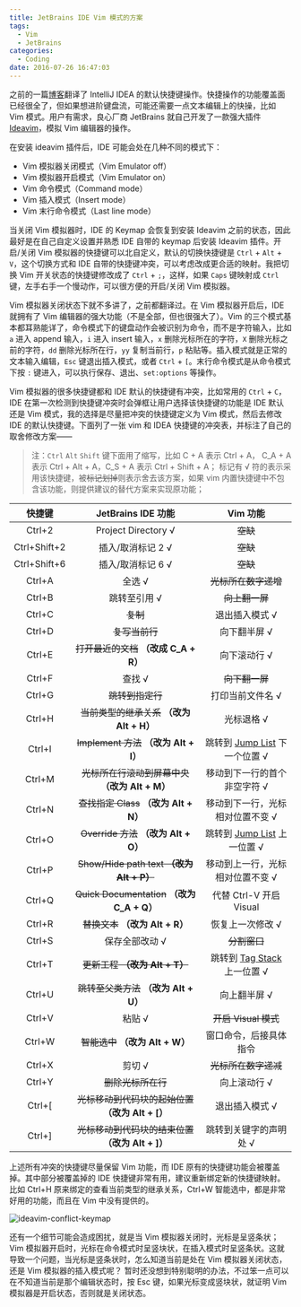 ```yaml
---
title: JetBrains IDE Vim 模式的方案
tags:
  - Vim
  - JetBrains
categories:
  - Coding
date: 2016-07-26 16:47:03
---
```



之前的一篇[博客](/2016/05/17/intellij-idea-keymap-zh/)翻译了 IntelliJ IDEA 的默认快捷键操作。快捷操作的功能覆盖面已经很全了，但如果想进阶键盘流，可能还需要一点文本编辑上的快操，比如 Vim 模式。用户有需求，良心厂商 JetBrains 就自己开发了一款强大插件 [Ideavim](https://github.com/JetBrains/ideavim)，模拟 Vim 编辑器的操作。

<!-- more -->

在安装 ideavim 插件后，IDE 可能会处在几种不同的模式下：

- Vim 模拟器关闭模式（Vim Emulator off）
- Vim 模拟器开启模式（Vim Emulator on）
- Vim 命令模式（Command mode）
- Vim 插入模式（Insert mode）
- Vim 末行命令模式（Last line mode）

当关闭 Vim 模拟器时，IDE 的 Keymap 会恢复到安装 Ideavim 之前的状态，因此最好是在自己自定义设置并熟悉 IDE 自带的 keymap 后安装 Ideavim 插件。开启/关闭 Vim 模拟器的快捷键可以北自定义，默认的切换快捷键是 `Ctrl` + `Alt` + `V`，这个切换方式和 IDE 自带的快捷键冲突，可以考虑改成更合适的映射。我把切换 Vim 开关状态的快捷键修改成了 `Ctrl` + `;`，这样，如果 `Caps` 键映射成 `Ctrl` 键，左手右手一个慢动作，可以很方便的开启/关闭 Vim 模拟器。

Vim 模拟器关闭状态下就不多讲了，之前都翻译过。在 Vim 模拟器开启后，IDE 就拥有了 Vim 编辑器的强大功能（不是全部，但也很强大了）。Vim 的三个模式基本都耳熟能详了，命令模式下的键盘动作会被识别为命令，而不是字符输入，比如 `a` 进入 append 输入，`i` 进入 insert 输入，`x` 删除光标所在的字符，`X` 删除光标之前的字符，`dd` 删除光标所在行，`yy` 复制当前行，`p` 粘贴等。插入模式就是正常的文本输入编辑，`Esc` 键退出插入模式，或者 `Ctrl` + `[`。末行命令模式是从命令模式下按 `:` 键进入，可以执行保存、退出、`set:options` 等操作。

Vim 模拟器的很多快捷键都和 IDE 默认的快捷键有冲突，比如常用的 `Ctrl` + `C`，IDE 在第一次检测到快捷键冲突时会弹框让用户选择该快捷键的功能是 IDE 默认还是 Vim 模式，我的选择是尽量把冲突的快捷键定义为 Vim 模式，然后去修改 IDE 的默认快捷键。下面列了一张 vim 和 IDEA 快捷键的冲突表，并标注了自己的取舍修改方案——

> 注：`Ctrl` `Alt` `Shift` 键下面用了缩写，比如 C + A 表示 Ctrl + A， C\_A + A 表示 Ctrl + Alt + A，C\_S + A 表示 Ctrl + Shift + A；
标记有 √ 符的表示采用该快捷键，被<del>标记划掉</del>则表示舍去该方案，如果 vim 内置快捷键中不包含该功能，则提供建议的替代方案来实现原功能；

| 快捷键 | JetBrains IDE 功能 | Vim 功能 |
|:------:|:------:|:--------:|
| Ctrl+2 | Project Directory √ | <del>空缺</del> |
| Ctrl+Shift+2 | 插入/取消标记 2 √ | <del>空缺</del> |
| Ctrl+Shift+6 | 插入/取消标记 6 √ | <del>空缺</del> |
| Ctrl+A | 全选 √ | <del>光标所在数字递增</del> |
| Ctrl+B | 跳转至引用 √ | <del>向上翻一屏</del> |
| Ctrl+C | <del>复制</del> | 退出插入模式 √ |
| Ctrl+D | <del>复写当前行</del> | 向下翻半屏 √ |
| Ctrl+E | <del>打开最近的文档</del> **（改成 C_A + R）** | 向下滚动行 √ |
| Ctrl+F | 查找 √ | <del>向下翻一屏</del> |
| Ctrl+G | <del>跳转到指定行</del> | 打印当前文件名 √ |
| Ctrl+H | <del>当前类型的继承关系</del> **（改为 Alt + H）** | 光标退格 √ |
| Ctrl+I | <del>Implement 方法</del> **（改为 Alt + I）** | 跳转到 [Jump List](http://vim.wikia.com/wiki/Jumping_to_previously_visited_locations) 下一个位置 √ |
| Ctrl+M | <del>光标所在行滚动到屏幕中央</del> **（改为 Alt + M）** | 移动到下一行的首个非空字符 √ |
| Ctrl+N | <del>查找指定 Class</del> **（改为 Alt + N）** | 移动到下一行，光标相对位置不变 √ |
| Ctrl+O | <del>Override 方法</del> **（改为 Alt + O）** | 跳转到 [Jump List](http://vim.wikia.com/wiki/Jumping_to_previously_visited_locations) 上一位置 √ |
| Ctrl+P | <del>Show/Hide path text<del> **（改为 Alt + P）** | 移动到上一行，光标相对位置不变 √ |
| Ctrl+Q | <del>Quick Documentation</del> **（改为 C_A + Q）** | 代替 Ctrl-V 开启 Visual |
| Ctrl+R | <del>替换文本</del> **（改为 Alt + R）** | 恢复上一次修改 √ |
| Ctrl+S | 保存全部改动 √ | <del>分割窗口</del> |
| Ctrl+T | <del>更新工程<del> **（改为 Alt + T）** | 跳转到 [Tag Stack](http://vim.wikia.com/wiki/Browsing_programs_with_tags) 上一位置 √ |
| Ctrl+U | <del>跳转至父类方法</del> **（改为 Alt + U）** | 向上翻半屏 √ |
| Ctrl+V | 粘贴 √ | <del>开启 Visual 模式</del> |
| Ctrl+W | <del>智能选中</del> **（改为 Alt + W）** | 窗口命令，后接具体指令 |
| Ctrl+X | 剪切 √ | <del>光标所在数字递减</del> |
| Ctrl+Y | <del>删除光标所在行</del> | 向上滚动行 √ |
| Ctrl+[ | <del>光标移动到代码块的起始位置</del> **（改为 Alt + [）** | 退出插入模式 √ |
| Ctrl+] | <del>光标移动到代码块的结束位置</del> **（改为 Alt + ]）** | 跳转到关键字的声明处 √ |

上述所有冲突的快捷键尽量保留 Vim 功能，而 IDE 原有的快捷键功能会被覆盖掉。其中部分被覆盖掉的 IDE 快捷键非常有用，建议重新绑定新的快捷键映射。比如 Ctrl+H 原来绑定的查看当前类型的继承关系，Ctrl+W 智能选中，都是非常好用的功能，而且在 Vim 中没有提供的。

![ideavim-conflict-keymap](https://o70e8d1kb.qnssl.com/ideavim-keymap.png)

还有一个细节可能会造成困扰，就是当 Vim 模拟器关闭时，光标是呈竖条状；Vim 模拟器开启时，光标在命令模式时呈竖块状，在插入模式时呈竖条状。这就导致一个问题，当光标是竖条状时，怎么知道当前是处在 Vim 模拟器关闭状态，还是 Vim 模拟器的插入模式呢？
暂时还没想到特别聪明的办法，不过笨一点可以在不知道当前是那个编辑状态时，按 Esc 键，如果光标变成竖块状，就证明 Vim 模拟器是开启状态，否则就是关闭状态。
